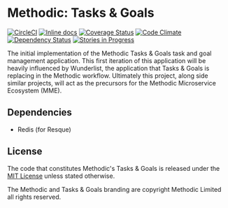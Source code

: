 # Methodic: Tasks & Goals

[![CircleCI](https://circleci.com/gh/methodic-io/tasks-and-goals/tree/develop.svg?style=svg)](https://circleci.com/gh/methodic-io/tasks-and-goals/tree/develop)
[![Inline docs](http://inch-ci.org/github/methodic-io/tasks-and-goals.svg?branch=develop)](http://inch-ci.org/github/methodic-io/tasks-and-goals)
[![Coverage Status](https://coveralls.io/repos/github/methodic-io/tasks-and-goals/badge.svg?branch=develop)](https://coveralls.io/github/methodic-io/tasks-and-goals?branch=develop)
[![Code Climate](https://codeclimate.com/github/methodic-io/tasks-and-goals/badges/gpa.svg)](https://codeclimate.com/github/methodic-io/tasks-and-goals)
[![Dependency Status](https://gemnasium.com/badges/github.com/methodic-io/tasks-and-goals.svg)](https://gemnasium.com/github.com/methodic-io/tasks-and-goals)
[![Stories in Progress](https://badge.waffle.io/methodic-io/tasks-and-goals.svg?label=in%20progress&title=in%20progress)](http://waffle.io/methodic-io/tasks-and-goals)

The initial implementation of the Methodic Tasks & Goals task and goal management application. This first iteration of this application will be heavily influenced by Wunderlist, the application that Tasks & Goals is replacing in the Methodic workflow. Ultimately this project, along side similar projects, will act as the precursors for the Methodic Microservice Ecosystem (MME).

## Dependencies

- Redis (for Resque)

## License

The code that constitutes Methodic's Tasks & Goals is released under the [MIT License](http://www.opensource.org/licenses/MIT) unless stated otherwise.

The Methodic and Tasks & Goals branding are copyright Methodic Limited all rights reserved.
